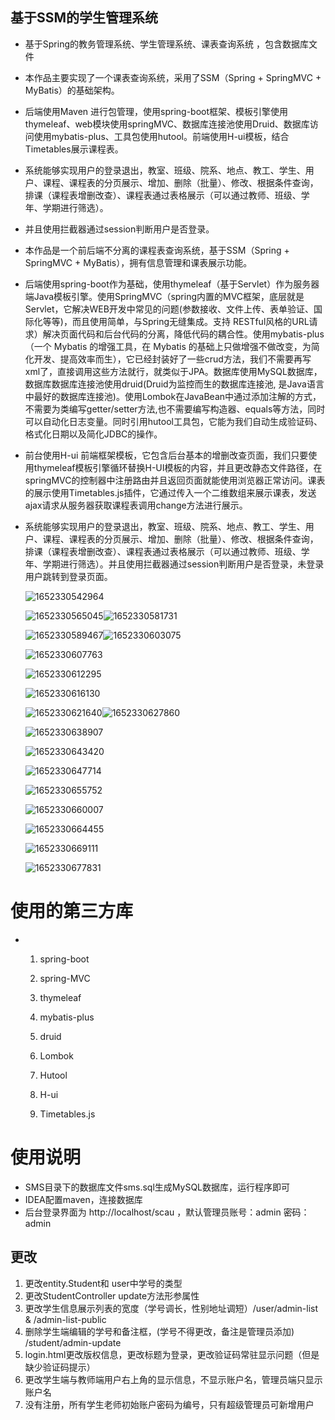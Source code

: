 ## 基于SSM的学生管理系统

- 基于Spring的教务管理系统、学生管理系统、课表查询系统  ，包含数据库文件

- 本作品主要实现了一个课表查询系统，采用了SSM（Spring + SpringMVC + MyBatis）的基础架构。

- 后端使用Maven 进行包管理，使用spring-boot框架、模板引擎使用thymeleaf、web模块使用springMVC、数据库连接池使用Druid、数据库访问使用mybatis-plus、工具包使用hutool。前端使用H-ui模板，结合Timetables展示课程表。

- 系统能够实现用户的登录退出，教室、班级、院系、地点、教工、学生、用户、课程、课程表的分页展示、增加、删除（批量）、修改、根据条件查询，排课（课程表增删改查）、课程表通过表格展示（可以通过教师、班级、学年、学期进行筛选）。

- 并且使用拦截器通过session判断用户是否登录。 

- 本作品是一个前后端不分离的课程表查询系统，基于SSM（Spring + SpringMVC + MyBatis），拥有信息管理和课表展示功能。

- 后端使用spring-boot作为基础，使用thymeleaf（基于Servlet）作为服务器端Java模板引擎。使用SpringMVC（spring内置的MVC框架，底层就是Servlet，它解决WEB开发中常见的问题(参数接收、文件上传、表单验证、国际化等等)，而且使用简单，与Spring无缝集成。支持 RESTful风格的URL请求）解决页面代码和后台代码的分离，降低代码的耦合性。使用mybatis-plus（一个 Mybatis 的增强工具，在 Mybatis 的基础上只做增强不做改变，为简化开发、提高效率而生），它已经封装好了一些crud方法，我们不需要再写xml了，直接调用这些方法就行，就类似于JPA。数据库使用MySQL数据库，数据库数据库连接池使用druid(Druid为监控而生的数据库连接池, 是Java语言中最好的数据库连接池)。使用Lombok在JavaBean中通过添加注解的方式，不需要为类编写getter/setter方法,也不需要编写构造器、equals等方法，同时可以自动化日志变量。同时引用hutool工具包，它能为我们自动生成验证码、格式化日期以及简化JDBC的操作。

- 前台使用H-ui 前端框架模板，它包含后台基本的增删改查页面，我们只要使用thymeleaf模板引擎循环替换H-UI模板的内容，并且更改静态文件路径，在springMVC的控制器中注册路由并且返回页面就能使用浏览器正常访问。课表的展示使用Timetables.js插件，它通过传入一个二维数组来展示课表，发送ajax请求从服务器获取课程表调用change方法进行展示。

- 系统能够实现用户的登录退出，教室、班级、院系、地点、教工、学生、用户、课程、课程表的分页展示、增加、删除（批量）、修改、根据条件查询，排课（课程表增删改查）、课程表通过表格展示（可以通过教师、班级、学年、学期进行筛选）。并且使用拦截器通过session判断用户是否登录，未登录用户跳转到登录页面。

  

  ![1652330542964](readme.images/思维导图.png) 

  

  ![1652330565045](readme.images/用户登录.png)![1652330581731](readme.images/用户名或密码错误.png)

  ![1652330589467](readme.images/管理员用户首页.png)![1652330603075](readme.images/教室列表.png)

  ![1652330607763](readme.images/添加教室.png) 

  ![1652330612295](readme.images/教室编辑.png) 

  ![1652330616130](readme.images/删除.png) 

  ![1652330621640](readme.images/批量删除.png)![1652330627860](readme.images/检索.png)

  ![1652330638907](readme.images/课堂列表.png) 

  ![1652330643420](readme.images/添加课程表.png) 

  ![1652330647714](readme.images/必填字段.png)  

  ![1652330655752](readme.images/用户列表.png) 

  ![1652330660007](readme.images/停用用户.png) 

   ![1652330664455](readme.images/修改学生用户.png)

  ![1652330669111](readme.images/课程表.png) 

  ![1652330677831](readme.images/课程表2.png) 

  

#  使用的第三方库  

- 1. spring-boot

  2. spring-MVC

  3. thymeleaf

  4. mybatis-plus

  5. druid

  6. Lombok

  7. Hutool

  8. H-ui

  9. Timetables.js

# 使用说明

- SMS目录下的数据库文件sms.sql生成MySQL数据库，运行程序即可
- IDEA配置maven，连接数据库
- 后台登录界面为 http://localhost/scau ，默认管理员账号：admin 密码：admin



## 更改
1. 更改entity.Student和 user中学号的类型
2. 更改StudentController update方法形参属性
3. 更改学生信息展示列表的宽度（学号调长，性别地址调短）/user/admin-list & /admin-list-public
4. 删除学生端编辑的学号和备注框，(学号不得更改，备注是管理员添加) /student/admin-update
5. login.html更改版权信息，更改标题为登录，更改验证码常驻显示问题（但是缺少验证码提示）
6. 更改学生端与教师端用户右上角的显示信息，不显示账户名，管理员端只显示账户名
7. 没有注册，所有学生老师初始账户密码为编号，只有超级管理员可新增用户
